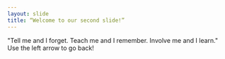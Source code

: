 ```yaml
---
layout: slide
title: “Welcome to our second slide!”
---
```

"Tell me and I forget. Teach me and I remember. Involve me and I learn."
Use the left arrow to go back!
